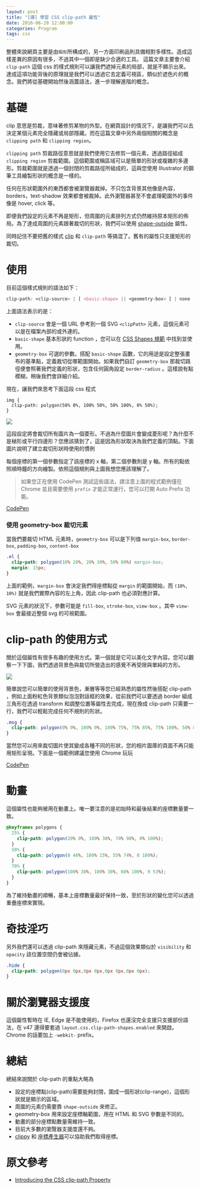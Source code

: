```yaml
---
layout: post
title: "[譯] 學習 CSS clip-path 屬性"
date: 2016-06-28 12:00:00
categories: Program
tags: css
---
```


整體來說網頁主要是由`矩形`所構成的，另一方面印刷品則具備相對多樣性。造成這樣差異的原因有很多，不過其中一個即是缺少合適的工具。
這篇文章主要會介紹 `clip-path` 這個 css 的樣式規則可以讓我們遮掉元素的局部，就是不顯示出來。達成這項功能背後的原理就是我們可以透過它去定義可視區，類似於遮色片的概念。我們將從基礎開始然後涵蓋語法，進一步理解進階的概念。

<!--more-->

# 基礎

clip 意思是剪裁，意味著修剪某物的外型。在網頁設計的情況下，是讓我們可以去決定某個元素完全隱藏或局部隱藏。而在這篇文章中另外兩個相關的概念是 `clipping path` 和 `clipping region`。

`clipping path` 剪裁路徑意思就是我們使用它去修剪一個元素，透過路徑組成 `clipping region` 剪裁範圍。這個範圍或稱區域可以是簡單的形狀或複雜的多邊形。剪裁範圍就是透過一個封閉的剪裁路徑所組成的，這與您使用 Illustrator 的鋼筆工具繪製形狀的概念是一樣的。

任何在形狀範圍外的東西都會被瀏覽器裁掉。不只包含背景其他像是內容，borders，text-shadow 效果都會被裁掉。此外瀏覽器甚至不會處理範圍外的事件像是 hover, click 等。

即便我們設定的元素不再是矩形，但周圍的元素排列方式仍然維持原本矩形的佈局。為了達成周圍的元素跟著裁切的形狀，我們可以使用 [shape-outside](https://www.sitepoint.com/css-shapes-breaking-rectangular-design/) 屬性。

同時記住不要把舊的樣式 [clip](https://www.w3.org/TR/css-masking-1/#clip-property) 和 `clip-path` 等搞混了。舊有的屬性只支援矩形的裁切。

# 使用

目前這個樣式規則的語法如下：

```css
clip-path: <clip-source> | [ <basic-shape> || <geometry-box> ] | none
```

上面語法表示的是：

* `clip-source` 會是一個 URL 參考到一個 SVG `<clipPath>` 元素，這個元素可以是在檔案內部的或外連的。
* `basic-shape` 基本形狀的 function ，您可以在 [CSS Shapes 規範](https://www.w3.org/TR/css-shapes-1/#typedef-basic-shape) 中找到並使用。
* `geometry-box` 可選的參數。搭配 `basic-shape` 函數，它的用途是設定整張畫布的基準點，定義裁切從哪範圍開始。如果我們自訂 `geometry-box` 那裁切路徑便會照著我們定義的形狀，包含任何圓角設定 `border-radius` 。這樣說有點模糊，稍後我們會詳細介紹。

現在，讓我們來思考下面這段 css 程式

```
img {
  clip-path: polygon(50% 0%, 100% 50%, 50% 100%, 0% 50%);
}
```

![](http://i.imgur.com/b1Y2MbL.png)

這段設定將會裁切所有圖片為一個菱形。不過為什麼圖片會變成菱形呢？為什麼不是梯形或平行四邊形？您應該猜到了，這是因為形狀取決為我們定義的頂點。下面圖片說明了建立裁切形狀時使用的慣例

每個座標的第一個參數指定了該座標的 x 軸，第二個參數則是 y 軸。所有的點依照順時鐘的方向繪製。依照這個規則與上圖我想您應該理解了。

> 如果您正在使用 CodePen 測試這些語法，請注意上面的程式範例僅在 Chrome 並且需要使用 `prefix` 才能正常運行，您可以打開 Auto Prefix 功能。

[CodePen](http://codepen.io/andyyou/pen/MepjaY)

### 使用 geometry-box 裁切元素

當我們要裁切 HTML 元素時，`geometry-box` 可以是下列值 `margin-box`, `border-box`, `padding-box`, `content-box`

```css
.el {
  clip-path: polygon(10% 20%, 20% 30%, 50% 80%) margin-box;
  margin: 15px;
}
```

上面的範例，`margin-box` 會決定我們得座標點從 `margin` 的範圍開始，而 `(10%, 10%)` 就是我們實際內容的左上角，因此 clip-path 也必須對應計算。

SVG 元素的狀況下，參數可能是 `fill-box`, `stroke-box`, `view-box` 。其中 `view-box` 會最接近整個 svg 的可視範圍。

# clip-path 的使用方式

關於這個屬性有很多有趣的使用方式。第一個就是它可以美化文字內容。您可以觀察一下下圖，我們透過背景色與裁切所營造出的感覺不再受限與單純的方形。

![](http://i.imgur.com/mp1esMs.png)

簡單說您可以簡單的使用背景色，漸層等等您已經熟悉的屬性然後搭配 clip-path ，例如上面粉紅色背景類似泡泡對話框的效果，從前我們可以要透過 border 組成三角形在透過 transform 和調整位置等屬性去完成，現在換成 clip-path 只需要一行，我們可以輕鬆完成任何不規則的形狀。

```css
.msg {
  clip-path: polygon(0% 0%, 100% 0%, 100% 75%, 75% 85%, 75% 100%, 50% 80%, 0% 75%);
}
```

當然您可以用來裁切圖片使其變成各種不同的形狀，您的相片圖庫的頁面不再只能用矩形呈現。下面是一個範例建議您使用 Chrome 玩玩

[CodePen](http://codepen.io/SitePoint/pen/YqbdOq)

# 動畫

這個屬性也能夠被用在動畫上。唯一要注意的是初始時和最後結果的座標數量要一致。

```css
@keyframes polygons {
  25% {
    clip-path: polygon(20% 0%, 100% 38%, 70% 90%, 0% 100%);
  }
  50% {
    clip-path: polygon(0 46%, 100% 15%, 55% 74%, 0 100%);
  }
  70% {
    clip-path: polygon(100% 38%, 100% 38%, 66% 100%, 0 53%);
  }
}
```

為了維持動畫的順暢，基本上座標數量最好保持一致，至於形狀的變化您可以透過重疊座標來實現。

# 奇技淫巧

另外我們還可以透過 clip-path 來隱藏元素，不過這個效果類似於 `visibility` 和 `opacity` 該位置空間仍會被佔據。

```css
.hide {
  clip-path: polygon(0px 0px,0px 0px,0px 0px,0px 0px);
}
```

# 關於瀏覽器支援度

這個屬性暫時在 IE, Edge 是不能使用的，Firefox 也還沒完全支援只支援部份語法，在 v47 還得要套過 `layout.css.clip-path-shapes.enabled` 來開啟。Chrome 的話要加上 `-webkit-` prefix。

# 總結

總結來說關於 clip-path 的重點大略為

* 設定的座標點(clip-path)需要能夠封閉，圍成一個形狀(clip-range)，這個形狀就是顯示的區域。
* 周圍的元素仍需要靠 `shape-outside` 來修正。
* geometry-box 用來設定座標軸範圍，用在 HTML 和 SVG 參數是不同的。
* 動畫的部分座標點數量需維持一致。
* 目前大多數的瀏覽器支援度還不夠。
* [clippy](http://bennettfeely.com/clippy/) 和 [座標產生器](http://cssplant.com/clip-path-generator)可以協助我們取得座標。

# 原文參考

* [Introducing the CSS clip-path Property](https://www.sitepoint.com/introducing-css-clip-path-property/)
